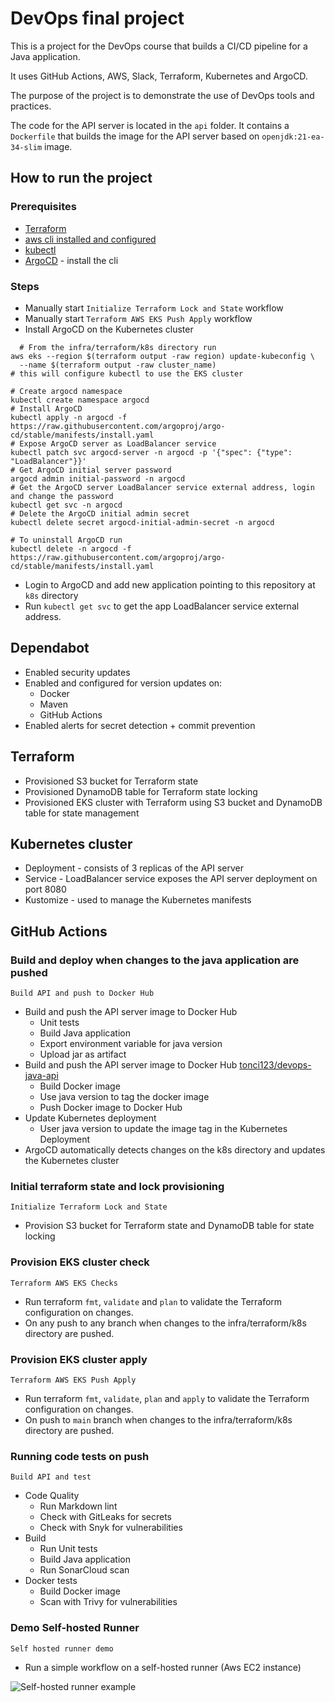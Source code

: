 # DevOps final project

This is a project for the DevOps course that builds a CI/CD pipeline for a Java application.

It uses GitHub Actions, AWS, Slack, Terraform, Kubernetes and ArgoCD.

The purpose of the project is to demonstrate the use of DevOps tools and practices.

The code for the API server is located in the `api` folder.
It contains a `Dockerfile` that builds the image
for the API server based on `openjdk:21-ea-34-slim` image.

## How to run the project

### Prerequisites

- [Terraform](https://developer.hashicorp.com/terraform/install?product_intent=terraform)
- [aws cli installed and configured](https://aws.amazon.com/cli/)
- [kubectl](https://kubernetes.io/docs/tasks/tools/)
- [ArgoCD](https://argoproj.github.io/argo-cd/getting_started/) - install the cli

### Steps

- Manually start ```Initialize Terraform Lock and State``` workflow
- Manually start ```Terraform AWS EKS Push Apply``` workflow
- Install ArgoCD on the Kubernetes cluster

```shell
  # From the infra/terraform/k8s directory run
aws eks --region $(terraform output -raw region) update-kubeconfig \
  --name $(terraform output -raw cluster_name)
# this will configure kubectl to use the EKS cluster

# Create argocd namespace
kubectl create namespace argocd
# Install ArgoCD
kubectl apply -n argocd -f https://raw.githubusercontent.com/argoproj/argo-cd/stable/manifests/install.yaml
# Expose ArgoCD server as LoadBalancer service
kubectl patch svc argocd-server -n argocd -p '{"spec": {"type": "LoadBalancer"}}'
# Get ArgoCD initial server password
argocd admin initial-password -n argocd
# Get the ArgoCD server LoadBalancer service external address, login and change the password
kubectl get svc -n argocd
# Delete the ArgoCD initial admin secret
kubectl delete secret argocd-initial-admin-secret -n argocd
```

```shell
# To uninstall ArgoCD run
kubectl delete -n argocd -f https://raw.githubusercontent.com/argoproj/argo-cd/stable/manifests/install.yaml
```

- Login to ArgoCD and add new application pointing to this repository at ```k8s``` directory
- Run ```kubectl get svc``` to get the app LoadBalancer service external address.

## Dependabot

- Enabled security updates
- Enabled and configured for version updates on:
  - Docker
  - Maven
  - GitHub Actions
- Enabled alerts for secret detection + commit prevention

## Terraform

- Provisioned S3 bucket for Terraform state
- Provisioned DynamoDB table for Terraform state locking
- Provisioned EKS cluster with Terraform using S3 bucket and DynamoDB table for state management

## Kubernetes cluster

- Deployment - consists of 3 replicas of the API server
- Service - LoadBalancer service exposes the API server deployment on port 8080
- Kustomize - used to manage the Kubernetes manifests

## GitHub Actions

### Build and deploy when changes to the java application are pushed

```Build API and push to Docker Hub```

- Build and push the API server image to Docker Hub
  - Unit tests
  - Build Java application
  - Export environment variable for java version
  - Upload jar as artifact
- Build and push the API server image to Docker Hub [tonci123/devops-java-api](https://hub.docker.com/r/tonci123/devops-java-api)
  - Build Docker image
  - Use java version to tag the docker image
  - Push Docker image to Docker Hub
- Update Kubernetes deployment
  - User java version to update the image tag in the Kubernetes Deployment
- ArgoCD automatically detects changes on the k8s directory and updates the Kubernetes cluster

### Initial terraform state and lock provisioning

```Initialize Terraform Lock and State```

- Provision S3 bucket for Terraform state and DynamoDB table for state locking

### Provision EKS cluster check

```Terraform AWS EKS Checks```

- Run terraform ```fmt```, ```validate``` and ```plan``` to validate the Terraform configuration on changes.
- On any push to any branch when changes to the infra/terraform/k8s directory are pushed.

### Provision EKS cluster apply

```Terraform AWS EKS Push Apply```

- Run terraform ```fmt```, ```validate```, ```plan``` and ```apply``` to validate the Terraform configuration on changes.
- On push to ```main``` branch when changes to the infra/terraform/k8s directory are pushed.

### Running code tests on push

```Build API and test```

- Code Quality
  - Run Markdown lint
  - Check with GitLeaks for secrets
  - Check with Snyk for vulnerabilities
- Build
  - Run Unit tests
  - Build Java application
  - Run SonarCloud scan
- Docker tests
  - Build Docker image
  - Scan with Trivy for vulnerabilities

### Demo Self-hosted Runner

```Self hosted runner demo```

- Run a simple workflow on a self-hosted runner (Aws EC2 instance)

![Self-hosted runner example](docs/images/selfhosted_runner.png "Self-hosted runner example")
